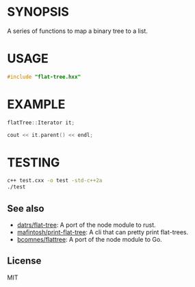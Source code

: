 # SYNOPSIS

A series of functions to map a binary tree to a list.

# USAGE

```cpp
#include "flat-tree.hxx"
```

# EXAMPLE

```cpp
flatTree::Iterator it;

cout << it.parent() << endl;
```

# TESTING

```bash
c++ test.cxx -o test -std-c++2a
./test
```

## See also

- [datrs/flat-tree][rs]: A port of the node module to rust.
- [mafintosh/print-flat-tree][print]: A cli that can pretty print flat-trees.
- [bcomnes/flattree][ftg]: A port of the node module to Go.

## License

MIT

[print]: https://github.com/mafintosh/print-flat-tree
[rs]: https://github.com/datrs/flat-tree
[ftg]: https://github.com/bcomnes/flattree
